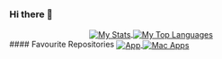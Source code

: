 ### Hi there 👋



<!-- All for the aesthetics, from https://github.com/anuraghazra/github-readme-stats -->

<div align="center">
<a href="https://github.com/SoloUnity?tab=repositories">
   <img align="center" src="https://github-readme-stats.vercel.app/api?username=SoloUnity&hide=prs,issues" alt="My Stats">
   <img align="center" src="https://github-readme-stats.vercel.app/api/top-langs/?username=SoloUnity&hide=css,html&layout=compact" alt="My Top Languages">
</a>
</div>
#### Favourite Repositories
<a href="https://github.com/SoloUnity/Final-Project-App">
   <img align="center" src="https://github-readme-stats.vercel.app/api/pin/?username=SoloUnity&repo=Final-Project-App" alt="App">
</a>

<a href="https://github.com/SoloUnity/macos-apps-and-enhancements">
   <img align="center" src="https://github-readme-stats.vercel.app/api/pin/?username=SoloUnity&repo=macos-apps-and-enhancements" alt="Mac Apps">
</a>
